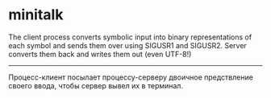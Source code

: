 # minitalk

The client process converts symbolic input into binary representations of each symbol and sends them over using SIGUSR1 and SIGUSR2. Server converts them back and writes them out (even UTF-8!)
_____________________________

Процесс-клиент посылает процессу-серверу двоичное предствление своего ввода, чтобы сервер вывел их в терминал.
